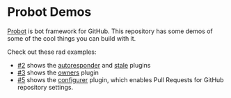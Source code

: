 # Probot Demos

[Probot](https://github.com/probot/probot) is bot framework for GitHub. This repository has some demos of some of the cool things you can build with it.

Check out these rad examples:

- [#2](https://github.com/probot/demo/issues/2) shows the [autoresponder](https://github.com/probot/autoresponder) and [stale](https://github.com/probot/stale) plugins
- [#3](https://github.com/probot/demo/pull/3) shows the [owners](https://github.com/probot/autoresponder) plugin
- [#5](https://github.com/probot/demo/pull/5) shows the [configurer](https://github.com/probot/configurer) plugin, which enables Pull Requests for GitHub repository settings.
 
